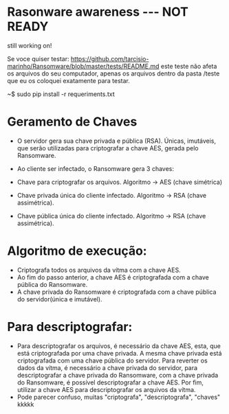 # Rasonware awareness --- NOT READY
still working on!

Se voce quiser testar: https://github.com/tarcisio-marinho/Ransomware/blob/master/tests/README.md
este teste não afeta os arquivos do seu computador, apenas os arquivos dentro da pasta /teste que eu os coloquei exatamente para testar.

~$ sudo pip install -r requeriments.txt

# Geramento de Chaves
- O servidor gera sua chave privada e pública (RSA). Únicas, imutáveis, que serão utilizadas para criptografar a chave AES, gerada pelo Ransomware.

- Ao cliente ser infectado, o Ransomware gera 3 chaves:
- Chave para criptografar os arquivos. Algoritmo -> AES (chave simétrica)
- Chave privada única do cliente infectado. Algoritmo -> RSA (chave assimétrica).
- Chave pública única do cliente infectado. Algoritmo -> RSA (chave assimétrica).

# Algoritmo de execução:
- Criptografa todos os arquivos da vítma com a chave AES.
- Ao fim do passo anterior, a chave AES é criptografada com a chave pública do Ransomware.
- A chave privada do Ransomware é criptografada com a chave pública do servidor(única e imutável).

# Para descriptografar:
- Para descriptografar os arquivos, é necessário da chave AES, esta, que está criptografada por uma chave privada. A mesma chave privada está criptografada com uma chave pública do servidor. Para reverter os dados da vítma, é necessário a chave privada do servidor, para descriptografar a chave privada do Ransomware, com a chave privada do Ransomware, é possível descriptografar a chave AES. Por fim, utilizar a chave AES para descriptografar os arquivos da vítma.
- Pode parecer confuso, muitas "criptografa", "descriptografa", "chaves" kkkkk
